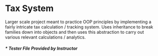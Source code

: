 # Tax System

Larger scale project meant to practice OOP principles by implementing a fairly intricate tax calculation / tracking system. Uses inheritance to break families down into objects and then uses this abstraction to carry out various relevant calculations / analytics. 

##### * Tester File Provided by Instructor